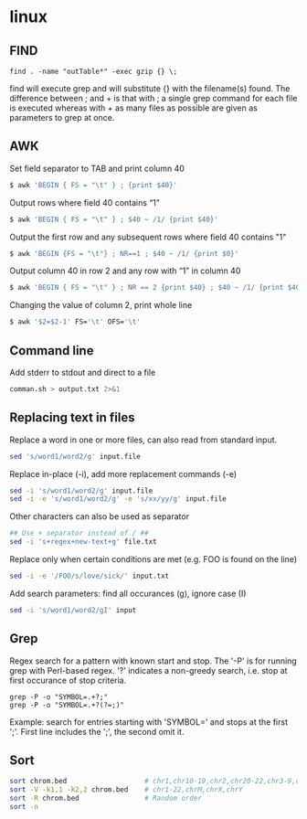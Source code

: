 # linux

## FIND
```
find . -name "outTable*" -exec gzip {} \;
```

find will execute grep and will substitute {} with the filename(s) found. The difference between ; and + is that with ; a single grep command for each file is executed whereas with + as many files as possible are given as parameters to grep at once.

## AWK

Set field separator to TAB and print column 40
```bash
$ awk 'BEGIN { FS = "\t" } ; {print $40}'
```

Output rows where field 40 contains “1”
```bash
$ awk 'BEGIN { FS = "\t" } ; $40 ~ /1/ {print $40}'
```

Output the first row and any subsequent rows where field 40 contains "1"
```bash
$ awk 'BEGIN {FS = "\t"} ; NR==1 ; $40 ~ /1/ {print $0}'
```

Output column 40 in row 2 and any row with “1” in column 40 
```bash
$ awk 'BEGIN { FS = "\t" } ; NR == 2 {print $40} ; $40 ~ /1/ {print $40}'
```

Changing the value of column 2, print whole line
```bash
$ awk '$2=$2-1' FS='\t' OFS='\t'
```

## Command line

Add stderr to stdout and direct to a file
```bash
comman.sh > output.txt 2>&1
```

## Replacing text in files

Replace a word in one or more files, can also read from standard input.
```bash
sed 's/word1/word2/g' input.file
```

Replace in-place (-i), add more replacement commands (-e)
```bash
sed -i 's/word1/word2/g' input.file
sed -i -e 's/word1/word2/g' -e 's/xx/yy/g' input.file
```

Other characters can also be used as separator
```bash
## Use + separator instead of / ##
sed -i 's+regex+new-text+g' file.txt
```

Replace only when certain conditions are met (e.g. FOO is found on the line)
```bash
sed -i -e '/FOO/s/love/sick/' input.txt
```

Add search parameters: find all occurances (g), ignore case (I)
```bash
sed -i 's/word1/word2/gI' input
```

## Grep

Regex search for a pattern with known start and stop. The '-P' is for running grep with Perl-based regex. '?' indicates a non-greedy search, i.e. stop at first occurance of stop criteria.
```
grep -P -o "SYMBOL=.+?;" 
grep -P -o "SYMBOL=.+?(?=;)"
```
Example: search for entries starting with 'SYMBOL=' and stops at the first ';'. First line includes the ';', the second omit it.

## Sort

```bash
sort chrom.bed                   # chr1,chr10-19,chr2,chr20-22,chr3-9,chrM,chrX,chrY
sort -V -k1,1 -k2,2 chrom.bed    # chr1-22,chrM,chrX,chrY
sort -R chrom.bed                # Random order
sort -n 
```
